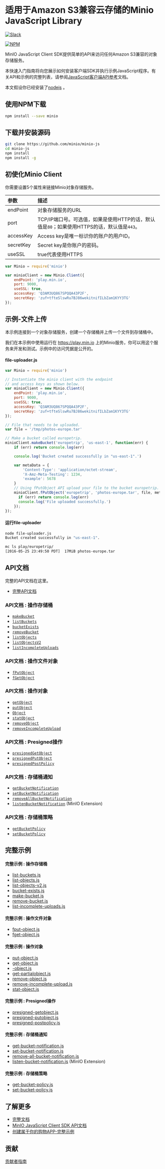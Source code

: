# 适用于Amazon S3兼容云存储的Minio JavaScript Library

 [![Slack](https://slack.min.io/slack?type=svg)](http://slack.minio.org.cn/questions)

[![NPM](https://nodei.co/npm/minio.png)](https://nodei.co/npm/minio/)

MinIO JavaScript Client SDK提供简单的API来访问任何Amazon S3兼容的对象存储服务。

本快速入门指南将向您展示如何安装客户端SDK并执行示例JavaScript程序。有关API和示例的完整列表，请参阅[JavaScript客户端API参考](http://docs.minio.org.cn/docs/master/javascript-client-api-reference)文档。

本文假设你已经安装了[nodejs](http://nodejs.org/) 。

## 使用NPM下载

```sh
npm install --save minio
```

## 下载并安装源码

```sh
git clone https://github.com/minio/minio-js
cd minio-js
npm install
npm install -g
```

## 初使化Minio Client

你需要设置5个属性来链接Minio对象存储服务。

| 参数      | 描述                                                         |
| :-------- | :----------------------------------------------------------- |
| endPoint  | 对象存储服务的URL                                            |
| port      | TCP/IP端口号。可选值，如果是使用HTTP的话，默认值是`80`；如果使用HTTPS的话，默认值是`443`。 |
| accessKey | Access key是唯一标识你的账户的用户ID。                       |
| secretKey | Secret key是你账户的密码。                                   |
| useSSL    | true代表使用HTTPS                                            |

```js
var Minio = require('minio')

var minioClient = new Minio.Client({
    endPoint: 'play.min.io',
    port: 9000,
    useSSL: true,
    accessKey: 'Q3AM3UQ867SPQQA43P2F',
    secretKey: 'zuf+tfteSlswRu7BJ86wekitnifILbZam1KYY3TG'
});
```

## 示例-文件上传

本示例连接到一个对象存储服务，创建一个存储桶并上传一个文件到存储桶中。

我们在本示例中使用运行在 https://play.min.io 上的Minio服务，你可以用这个服务来开发和测试。示例中的访问凭据是公开的。

#### file-uploader.js

```js
var Minio = require('minio')

// Instantiate the minio client with the endpoint
// and access keys as shown below.
var minioClient = new Minio.Client({
    endPoint: 'play.min.io',
    port: 9000,
    useSSL: true,
    accessKey: 'Q3AM3UQ867SPQQA43P2F',
    secretKey: 'zuf+tfteSlswRu7BJ86wekitnifILbZam1KYY3TG'
});

// File that needs to be uploaded.
var file = '/tmp/photos-europe.tar'

// Make a bucket called europetrip.
minioClient.makeBucket('europetrip', 'us-east-1', function(err) {
    if (err) return console.log(err)

    console.log('Bucket created successfully in "us-east-1".')

    var metaData = {
        'Content-Type': 'application/octet-stream',
        'X-Amz-Meta-Testing': 1234,
        'example': 5678
    }
    // Using fPutObject API upload your file to the bucket europetrip.
    minioClient.fPutObject('europetrip', 'photos-europe.tar', file, metaData, function(err, etag) {
      if (err) return console.log(err)
      console.log('File uploaded successfully.')
    });
});
```

#### 运行file-uploader

```sh
node file-uploader.js
Bucket created successfully in "us-east-1".

mc ls play/europetrip/
[2016-05-25 23:49:50 PDT]  17MiB photos-europe.tar
```

## API文档

完整的API文档在这里。

- [完整API文档](http://docs.minio.org.cn/docs/master/javascript-client-api-reference)

### API文档 : 操作存储桶

- [`makeBucket`](http://docs.minio.org.cn/docs/master/javascript-client-api-reference#makeBucket)
- [`listBuckets`](http://docs.minio.org.cn/docs/master/javascript-client-api-reference#listBuckets)
- [`bucketExists`](http://docs.minio.org.cn/docs/master/javascript-client-api-reference#bucketExists)
- [`removeBucket`](http://docs.minio.org.cn/docs/master/javascript-client-api-reference#removeBucket)
- [`listObjects`](http://docs.minio.org.cn/docs/master/javascript-client-api-reference#listObjects)
- [`listObjectsV2`](http://docs.minio.org.cn/docs/master/javascript-client-api-reference#listObjectsV2)
- [`listIncompleteUploads`](http://docs.minio.org.cn/docs/master/javascript-client-api-reference#listIncompleteUploads)

### API文档 : 操作文件对象

- [`fPutObject`](http://docs.minio.org.cn/docs/master/javascript-client-api-reference#fPutObject)
- [`fGetObject`](http://docs.minio.org.cn/docs/master/javascript-client-api-reference#fGetObject)

### API文档 : 操作对象

- [`getObject`](http://docs.minio.org.cn/docs/master/javascript-client-api-reference#getObject)
- [`putObject`](http://docs.minio.org.cn/docs/master/javascript-client-api-reference#putObject)
- [`Object`](http://docs.minio.org.cn/docs/master/javascript-client-api-reference#Object)
- [`statObject`](http://docs.minio.org.cn/docs/master/javascript-client-api-reference#statObject)
- [`removeObject`](http://docs.minio.org.cn/docs/master/javascript-client-api-reference#removeObject)
- [`removeIncompleteUpload`](http://docs.minio.org.cn/docs/master/javascript-client-api-reference#removeIncompleteUpload)

### API文档 :  Presigned操作

- [`presignedGetObject`](http://docs.minio.org.cn/docs/master/javascript-client-api-reference#presignedGetObject)
- [`presignedPutObject`](http://docs.minio.org.cn/docs/master/javascript-client-api-reference#presignedPutObject)
- [`presignedPostPolicy`](http://docs.minio.org.cn/docs/master/javascript-client-api-reference#presignedPostPolicy)

### API文档 : 存储桶通知

- [`getBucketNotification`](http://docs.minio.org.cn/docs/master/javascript-client-api-reference#getBucketNotification)
- [`setBucketNotification`](http://docs.minio.org.cn/docs/master/javascript-client-api-reference#setBucketNotification)
- [`removeAllBucketNotification`](http://docs.minio.org.cn/docs/master/javascript-client-api-reference#removeAllBucketNotification)
- [`listenBucketNotification`](http://docs.minio.org.cn/docs/master/javascript-client-api-reference#listenBucketNotification) (MinIO Extension)

### API文档 : 存储桶策略

- [`getBucketPolicy`](http://docs.minio.org.cn/docs/master/javascript-client-api-reference#getBucketPolicy)
- [`setBucketPolicy`](http://docs.minio.org.cn/docs/master/javascript-client-api-reference#setBucketPolicy)

## 完整示例

#### 完整示例 : 操作存储桶

- [list-buckets.js](https://github.com/minio/minio-js/blob/master/examples/list-buckets.js)
- [list-objects.js](https://github.com/minio/minio-js/blob/master/examples/list-objects.js)
- [list-objects-v2.js](https://github.com/minio/minio-js/blob/master/examples/list-objects-v2.js)
- [bucket-exists.js](https://github.com/minio/minio-js/blob/master/examples/bucket-exists.js)
- [make-bucket.js](https://github.com/minio/minio-js/blob/master/examples/make-bucket.js)
- [remove-bucket.js](https://github.com/minio/minio-js/blob/master/examples/remove-bucket.js)
- [list-incomplete-uploads.js](https://github.com/minio/minio-js/blob/master/examples/list-incomplete-uploads.js)

#### 完整示例 : 操作文件对象

- [fput-object.js](https://github.com/minio/minio-js/blob/master/examples/fput-object.js)
- [fget-object.js](https://github.com/minio/minio-js/blob/master/examples/fget-object.js)

#### 完整示例 : 操作对象

- [put-object.js](https://github.com/minio/minio-js/blob/master/examples/put-object.js)
- [get-object.js](https://github.com/minio/minio-js/blob/master/examples/get-object.js)
- [-object.js](https://github.com/minio/minio-js/blob/master/examples/-object.js)
- [get-partialobject.js](https://github.com/minio/minio-js/blob/master/examples/get-partialobject.js)
- [remove-object.js](https://github.com/minio/minio-js/blob/master/examples/remove-object.js)
- [remove-incomplete-upload.js](https://github.com/minio/minio-js/blob/master/examples/remove-incomplete-upload.js)
- [stat-object.js](https://github.com/minio/minio-js/blob/master/examples/stat-object.js)

#### 完整示例 : Presigned操作

- [presigned-getobject.js](https://github.com/minio/minio-js/blob/master/examples/presigned-getobject.js)
- [presigned-putobject.js](https://github.com/minio/minio-js/blob/master/examples/presigned-putobject.js)
- [presigned-postpolicy.js](https://github.com/minio/minio-js/blob/master/examples/presigned-postpolicy.js)

#### 完整示例 : 存储桶通知

- [get-bucket-notification.js](https://github.com/minio/minio-js/blob/master/examples/get-bucket-notification.js)
- [set-bucket-notification.js](https://github.com/minio/minio-js/blob/master/examples/set-bucket-notification.js)
- [remove-all-bucket-notification.js](https://github.com/minio/minio-js/blob/master/examples/remove-all-bucket-notification.js)
- [listen-bucket-notification.js](https://github.com/minio/minio-js/blob/master/examples/minio/listen-bucket-notification.js) (MinIO Extension)

#### 完整示例 : 存储桶策略

- [get-bucket-policy.js](https://github.com/minio/minio-js/blob/master/examples/get-bucket-policy.js)
- [set-bucket-policy.js](https://github.com/minio/minio-js/blob/master/examples/set-bucket-policy.js)

## 了解更多

- [完整文档](http://docs.minio.org.cn)
- [MinIO JavaScript Client SDK API文档](http://docs.minio.org.cn/docs/master/javascript-client-api-reference)
- [创建属于你的购物APP-完整示例](https://github.com/minio/minio-js-store-app)

## 贡献

[贡献者指南](https://github.com/minio/minio-js/blob/master/CONTRIBUTING.md)